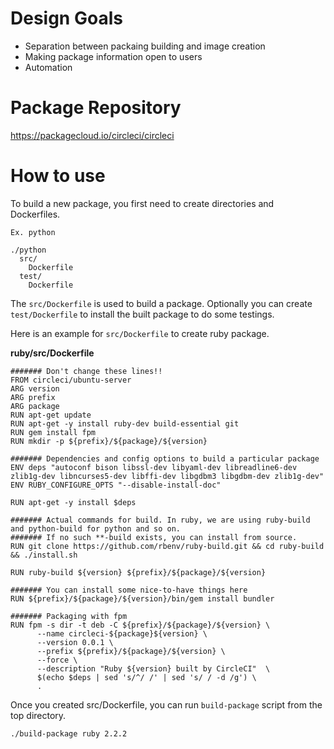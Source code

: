 # Design Goals
- Separation between packaing building and image creation
- Making package information open to users
- Automation

# Package Repository
https://packagecloud.io/circleci/circleci

# How to use
To build a new package, you first need to create directories and Dockerfiles.

```
Ex. python

./python
  src/
    Dockerfile
  test/
    Dockerfile
```

The `src/Dockerfile` is used to build a package. Optionally you can create `test/Dockerfile` to install the built package to do some testings.

Here is an example for `src/Dockerfile` to create ruby package.

**ruby/src/Dockerfile**

```
####### Don't change these lines!!
FROM circleci/ubuntu-server
ARG version
ARG prefix
ARG package
RUN apt-get update
RUN apt-get -y install ruby-dev build-essential git
RUN gem install fpm
RUN mkdir -p ${prefix}/${package}/${version}

####### Dependencies and config options to build a particular package
ENV deps "autoconf bison libssl-dev libyaml-dev libreadline6-dev zlib1g-dev libncurses5-dev libffi-dev libgdbm3 libgdbm-dev zlib1g-dev"
ENV RUBY_CONFIGURE_OPTS "--disable-install-doc"

RUN apt-get -y install $deps

####### Actual commands for build. In ruby, we are using ruby-build and python-build for python and so on.
####### If no such **-build exists, you can install from source.
RUN git clone https://github.com/rbenv/ruby-build.git && cd ruby-build && ./install.sh

RUN ruby-build ${version} ${prefix}/${package}/${version}

####### You can install some nice-to-have things here
RUN ${prefix}/${package}/${version}/bin/gem install bundler

####### Packaging with fpm
RUN fpm -s dir -t deb -C ${prefix}/${package}/${version} \
      --name circleci-${package}${version} \
      --version 0.0.1 \
      --prefix ${prefix}/${package}/${version} \
      --force \
      --description "Ruby ${version} built by CircleCI"  \
      $(echo $deps | sed 's/^/ /' | sed 's/ / -d /g') \
      .
```

Once you created src/Dockerfile, you can run `build-package` script from the top directory.

```
./build-package ruby 2.2.2
```
